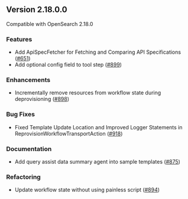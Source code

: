 ## Version 2.18.0.0

Compatible with OpenSearch 2.18.0

### Features
- Add ApiSpecFetcher for Fetching and Comparing API Specifications ([#651](https://github.com/opensearch-project/flow-framework/issues/651))
- Add optional config field to tool step ([#899](https://github.com/opensearch-project/flow-framework/pull/899))

### Enhancements
- Incrementally remove resources from workflow state during deprovisioning ([#898](https://github.com/opensearch-project/flow-framework/pull/898))

### Bug Fixes
- Fixed Template Update Location and Improved Logger Statements in ReprovisionWorkflowTransportAction ([#918](https://github.com/opensearch-project/flow-framework/pull/918))

### Documentation
- Add query assist data summary agent into sample templates ([#875](https://github.com/opensearch-project/flow-framework/pull/875))

### Refactoring
- Update workflow state without using painless script ([#894](https://github.com/opensearch-project/flow-framework/pull/894))
